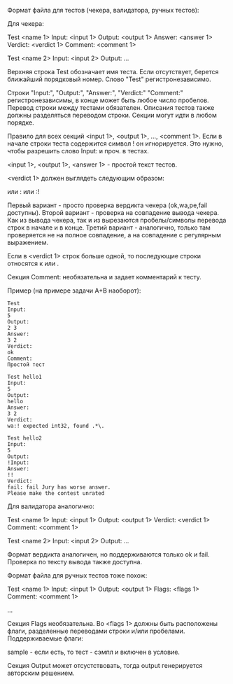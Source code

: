 Формат файла для тестов (чекера, валидатора, ручных тестов):


Для чекера:

Test <name 1>
Input:
<input 1>
Output:
<output 1>
Answer:
<answer 1>
Verdict:
<verdict 1>
Comment:
<comment 1>

Test <name 2>
Input:
<input 2>
Output:
...

Верхняя строка Test <name> обозначает имя теста. Если <name> отсутствует, берется ближайший порядковый номер. Слово "Test" регистронезависимо.

Строки "Input:", "Output:", "Answer:", "Verdict:" "Comment:" регистронезависимы, в конце может быть любое число пробелов. Перевод строки между тестами обязателен. Описания тестов также должны разделяться переводом строки. Секции могут идти в любом порядке.

Правило для всех секций <input 1>, <output 1>, ..., <comment 1>. Если в начале строки теста содержится символ ! он игнорируется. Это нужно, чтобы разрешить слово Input: и проч. в тестах.

<input 1>, <output 1>, <answer 1> - простой текст тестов.

<verdict 1> должен выглядеть следующим образом:

<verdict-code>
или
<verdict-code>: <outcome>
или
<verdict-code>:! <regex>

Первый вариант - просто проверка вердикта чекера (ok,wa,pe,fail доступны). Второй вариант - проверка на совпадение вывода чекера. Как из вывода чекера, так и из <outcome> вырезаются пробелы/символы перевода строк в начале и в конце. Третий вариант - аналогично, только там проверяется не на полное совпадение, а на совпадение с регулярным выражением.

Если в <verdict 1> строк больше одной, то последующие строки относятся к <outcome> или <regex>.

Секция Comment: необязательна  и задает комментарий к тесту.

Пример (на примере задачи A+B наоборот):

~~~~~
Test
Input:
5
Output:
2 3
Answer:
3 2
Verdict:
ok
Comment:
Простой тест

Test hello1
Input:
5
Output:
hello
Answer:
3 2
Verdict:
wa:! expected int32, found .*\.

Test hello2
Input:
5
Output:
!Input:
Answer:
!!
Verdict:
fail: fail Jury has worse answer.
Please make the contest unrated
~~~~~


Для валидатора аналогично:

Test <name 1>
Input:
<input 1>
Output:
<output 1>
Verdict:
<verdict 1>
Comment:
<comment 1>

Test <name 2>
Input:
<input 2>
Output:
...

Формат вердикта аналогичен, но поддерживаются только ok и fail. Проверка по тексту вывода также доступна.


Формат файла для ручных тестов тоже похож:

Test <name 1>
Input:
<input 1>
Output:
<output 1>
Flags:
<flags 1>
Comment:
<comment 1>

...

Секция Flags необязательна. Во <flags 1> должны быть расположены флаги, разделенные переводами строки и/или пробелами. Поддерживаемые флаги:

sample - если есть, то тест - сэмпл и включен в условие.

Секция Output может отсустствовать, тогда output генерируется авторским решением.
